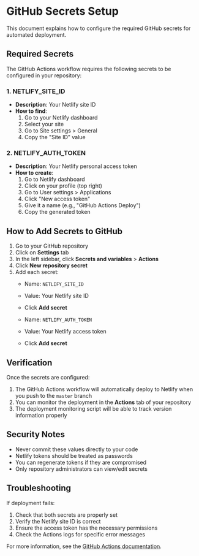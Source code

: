 # GitHub Secrets Setup

This document explains how to configure the required GitHub secrets for automated deployment.

## Required Secrets

The GitHub Actions workflow requires the following secrets to be configured in your repository:

### 1. NETLIFY_SITE_ID
- **Description**: Your Netlify site ID
- **How to find**: 
  1. Go to your Netlify dashboard
  2. Select your site
  3. Go to Site settings > General
  4. Copy the "Site ID" value

### 2. NETLIFY_AUTH_TOKEN
- **Description**: Your Netlify personal access token
- **How to create**:
  1. Go to Netlify dashboard
  2. Click on your profile (top right)
  3. Go to User settings > Applications
  4. Click "New access token"
  5. Give it a name (e.g., "GitHub Actions Deploy")
  6. Copy the generated token

## How to Add Secrets to GitHub

1. Go to your GitHub repository
2. Click on **Settings** tab
3. In the left sidebar, click **Secrets and variables** > **Actions**
4. Click **New repository secret**
5. Add each secret:
   - Name: `NETLIFY_SITE_ID`
   - Value: Your Netlify site ID
   - Click **Add secret**
   
   - Name: `NETLIFY_AUTH_TOKEN`
   - Value: Your Netlify access token
   - Click **Add secret**

## Verification

Once the secrets are configured:

1. The GitHub Actions workflow will automatically deploy to Netlify when you push to the `master` branch
2. You can monitor the deployment in the **Actions** tab of your repository
3. The deployment monitoring script will be able to track version information properly

## Security Notes

- Never commit these values directly to your code
- Netlify tokens should be treated as passwords
- You can regenerate tokens if they are compromised
- Only repository administrators can view/edit secrets

## Troubleshooting

If deployment fails:

1. Check that both secrets are properly set
2. Verify the Netlify site ID is correct
3. Ensure the access token has the necessary permissions
4. Check the Actions logs for specific error messages

For more information, see the [GitHub Actions documentation](https://docs.github.com/en/actions/security-guides/encrypted-secrets).
